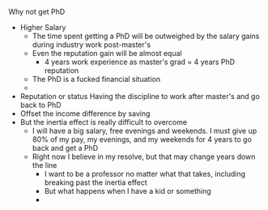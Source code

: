 Why not get PhD
- Higher Salary
	- The time spent getting a PhD will be outweighed by the salary gains during industry work post-master's
	- Even the reputation gain will be almost equal
		- 4 years work experience as master's grad = 4 years PhD reputation
	- The PhD is a fucked financial situation
	- 
- Reputation or status
Having the discipline to work after master's and go back to PhD
- Offset the income difference by saving
- But the inertia effect is really difficult to overcome
	- I will have a big salary, free evenings and weekends. I must give up 80% of my pay, my evenings, and my weekends for 4 years to go back and get a PhD
	- Right now I believe in my resolve, but that may change years down the line
		- I want to be a professor no matter what that takes, including breaking past the inertia effect
		- But what happens when I have a kid or something
		- 